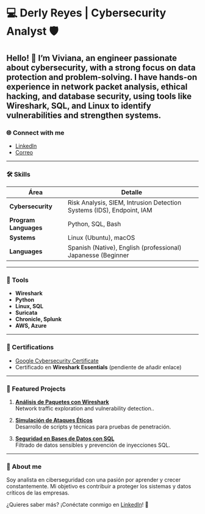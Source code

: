 # 💻 Derly Reyes | Cybersecurity Analyst 🛡️

Hello! 👋 I’m Viviana, an engineer passionate about cybersecurity, with a strong focus on data protection and problem-solving. I have hands-on experience in network packet analysis, ethical hacking, and database security, using tools like Wireshark, SQL, and Linux to identify vulnerabilities and strengthen systems.
---

### 🌐 Connect with me 
- [LinkedIn](https://www.linkedin.com/public-profile/settings?lipi=urn%3Ali%3Apage%3Ad_flagship3_profile_self_edit_contact-info%3BxZdIgItXTz6V5lIwm8%2B9eQ%3D%3D)  
- [Correo](mailto:vivianareyescasttle@gmail.com)  

---

### 🛠️ Skills
| Área               | Detalle                                  |
|--------------------|------------------------------------------|
| **Cybersecurity** | Risk Analysis, SIEM, Intrusion Detection Systems (IDS), Endpoint, IAM |
| **Program Languages**      | Python, SQL, Bash                       |
| **Systems**       | Linux (Ubuntu), macOS                  |
| **Languages**        | Spanish (Native), English (professional) Japanesse (Beginner |

---

### 🔧 Tools
- **Wireshark**  
- **Python**  
- **Linux, SQL**  
- **Suricata**  
- **Chronicle, Splunk**
- **AWS, Azure**  

---

### 📜 Certifications
- [Google Cybersecurity Certificate](https://www.coursera.org/account/accomplishments/tu-certificado)  
- Certificado en **Wireshark Essentials** (pendiente de añadir enlace)  

---

### 📂 Featured Projects
1. **[Análisis de Paquetes con Wireshark](https://github.com/tu-usuario/wireshark-analysis)**  
   Network traffic exploration and vulnerability detection..  
   
2. **[Simulación de Ataques Éticos](https://github.com/tu-usuario/ethical-hacking-simulations)**  
   Desarrollo de scripts y técnicas para pruebas de penetración.  
   
3. **[Seguridad en Bases de Datos con SQL](https://github.com/tu-usuario/sql-security)**  
   Filtrado de datos sensibles y prevención de inyecciones SQL.  

---

### 🌟 About me
Soy analista en ciberseguridad con una pasión por aprender y crecer constantemente. Mi objetivo es contribuir a proteger los sistemas y datos críticos de las empresas.

¿Quieres saber más? ¡Conéctate conmigo en [LinkedIn](https://www.linkedin.com/in/tu-usuario/)! 🚀

